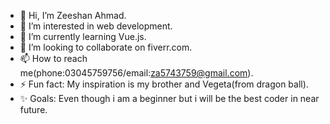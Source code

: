 - 👋 Hi, I’m Zeeshan Ahmad.
- 👀 I’m interested in web development.
- 🌱 I’m currently learning Vue.js.
- 💞️ I’m looking to collaborate on fiverr.com.
- 📫 How to reach me(phone:03045759756/email:za5743759@gmail.com).
- ⚡ Fun fact: My inspiration is my brother and Vegeta(from dragon ball).
- ✨ Goals: Even though i am a beginner but i will be the best coder in near future.  

